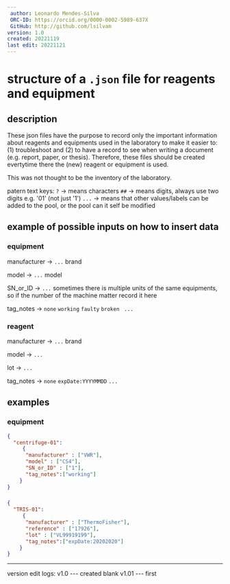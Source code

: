 ```yaml
---
 author: Leonardo Mendes-Silva
 ORC-ID: https://orcid.org/0000-0002-5989-637X
 GitHub: http://github.com/lsilvam
version: 1.0
created: 20221119
last edit: 20221121
---
```


# structure of a `.json` file for reagents and equipment

## description

These json files have the purpose to record only the important information about reagents and equipments used in the laboratory to make it easier to: (1) troubleshoot and (2) to have a record to see when writing a document (e.g. report, paper, or thesis). Therefore, these files should be created evertytime there the (new) reagent or equipment is used. 

This was not thought to be the inventory of the laboratory.

patern text keys: 
    `?` -> means characters
    `##` -> means digits, always use two digits e.g. '01' (not just '1') 
    `...` -> means that other values/labels can be added to the pool, or the pool can it self be modified

## example of possible inputs on how to insert data

### equipment

manufacturer -> `...` brand

model -> `...` model

SN_or_ID -> `...` sometimes there is multiple units of the same equipments, so if the number of the machine matter record it here 

tag_notes -> `none` `working` `faulty` `broken ` `...`

### reagent

manufacturer -> `...` brand

model -> `...` 

lot -> `...` 

tag_notes -> `none` `expDate:YYYYMMDD` `...`

## examples

### equipment

```json
{  
  "centrifuge-01":
     {
      "manufacturer" : ["VWR"],
      "model" : ["CS4"],
      "SN_or_ID" : ["1"],
      "tag_notes":["working"]
    }
}
```
###

```json
{  
  "TRIS-01":
     {
      "manufacturer" : ["ThermoFisher"],
      "reference" : ["17926"],
      "lot" : ["VL99919199"],
      "tag_notes":["expDate:20202020"]
    }
}
```
----
version edit logs:
v1.0 --- created blank
v1.01 --- first 
